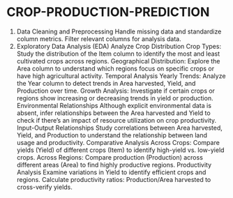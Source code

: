 # CROP-PRODUCTION-PREDICTION
 1. Data Cleaning and Preprocessing
Handle missing data and standardize column metrics.
Filter relevant columns for analysis data. 
2. Exploratory Data Analysis (EDA)
Analyze Crop Distribution
Crop Types: Study the distribution of the Item column to identify the most and least cultivated crops across regions.
Geographical Distribution: Explore the Area column to understand which regions focus on specific crops or have high agricultural activity.
Temporal Analysis
Yearly Trends: Analyze the Year column to detect trends in Area harvested, Yield, and Production over time.
Growth Analysis: Investigate if certain crops or regions show increasing or decreasing trends in yield or production.
Environmental Relationships
Although explicit environmental data is absent, infer relationships between the Area harvested and Yield to check if there’s an impact of resource utilization on crop productivity.
Input-Output Relationships
Study correlations between Area harvested, Yield, and Production to understand the relationship between land usage and productivity.
Comparative Analysis
Across Crops: Compare yields (Yield) of different crops (Item) to identify high-yield vs. low-yield crops.
Across Regions: Compare production (Production) across different areas (Area) to find highly productive regions.
Productivity Analysis
Examine variations in Yield to identify efficient crops and regions.
Calculate productivity ratios: Production/Area harvested to cross-verify yields.
